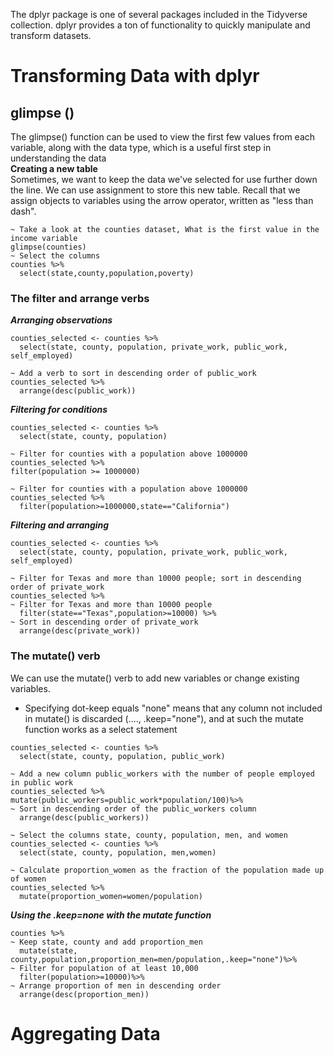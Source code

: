 The dplyr package is one of several packages included in the Tidyverse collection. 
dplyr provides a ton of functionality to quickly manipulate and transform datasets.
# Transforming Data with dplyr
## glimpse ()
The glimpse() function can be used to view the first few values from each variable, along with the data type,
which is a useful first step in understanding the data <br>
**Creating a new table** <br>
Sometimes, we want to keep the data we've selected for use further down the line. We can use assignment to store 
this new table. Recall that we assign objects to variables using the arrow operator, written as "less than dash".
```
~ Take a look at the counties dataset, What is the first value in the income variable
glimpse(counties)
~ Select the columns
counties %>%
  select(state,county,population,poverty)
```
### The filter and arrange verbs
***Arranging observations***
```
counties_selected <- counties %>%
  select(state, county, population, private_work, public_work, self_employed)

~ Add a verb to sort in descending order of public_work
counties_selected %>%
  arrange(desc(public_work))
```
***Filtering for conditions***
```
counties_selected <- counties %>%
  select(state, county, population)

~ Filter for counties with a population above 1000000
counties_selected %>%
filter(population >= 1000000)

~ Filter for counties with a population above 1000000
counties_selected %>%
  filter(population>=1000000,state=="California")
```
***Filtering and arranging***
```
counties_selected <- counties %>%
  select(state, county, population, private_work, public_work, self_employed)

~ Filter for Texas and more than 10000 people; sort in descending order of private_work
counties_selected %>%
~ Filter for Texas and more than 10000 people
  filter(state=="Texas",population>=10000) %>%
~ Sort in descending order of private_work
  arrange(desc(private_work))
```
###  The mutate() verb
We can use the mutate() verb to add new variables or change existing variables.
- Specifying dot-keep equals "none" means that any column not included in mutate() is discarded (...., .keep="none"), and at such the mutate function works as a select statement
```
counties_selected <- counties %>%
  select(state, county, population, public_work)

~ Add a new column public_workers with the number of people employed in public work
counties_selected %>%
mutate(public_workers=public_work*population/100)%>%
~ Sort in descending order of the public_workers column
  arrange(desc(public_workers))

~ Select the columns state, county, population, men, and women
counties_selected <- counties %>%
  select(state, county, population, men,women)

~ Calculate proportion_women as the fraction of the population made up of women
counties_selected %>%
  mutate(proportion_women=women/population)
```
***Using the .keep=none with the mutate function***
```
counties %>%
~ Keep state, county and add proportion_men
  mutate(state, county,population,proportion_men=men/population,.keep="none")%>%
~ Filter for population of at least 10,000
  filter(population>=10000)%>%
~ Arrange proportion of men in descending order 
  arrange(desc(proportion_men))
```
# Aggregating Data
